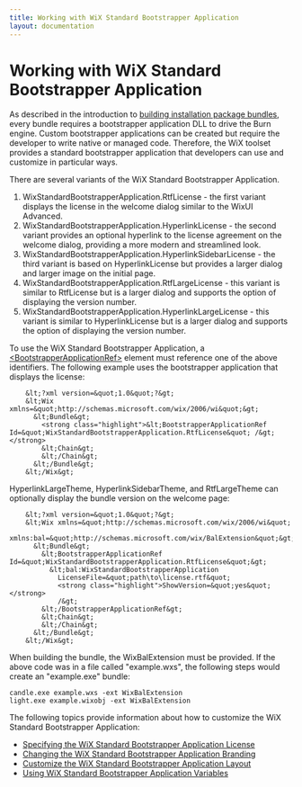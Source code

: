 ```yaml
---
title: Working with WiX Standard Bootstrapper Application
layout: documentation
---
```

# Working with WiX Standard Bootstrapper Application

As described in the introduction to [building installation package bundles](../../bundle/index.md), every bundle requires a bootstrapper application DLL to drive the Burn engine. Custom bootstrapper applications can be created but require the developer to write native or managed code. Therefore, the WiX toolset provides a standard bootstrapper application that developers can use and customize in particular ways.

There are several variants of the WiX Standard Bootstrapper Application.

1. WixStandardBootstrapperApplication.RtfLicense - the first variant displays the license in the welcome dialog similar to the WixUI Advanced.
1. WixStandardBootstrapperApplication.HyperlinkLicense - the second variant provides an optional hyperlink to the license agreement on the welcome dialog, providing a more modern and streamlined look.
1. WixStandardBootstrapperApplication.HyperlinkSidebarLicense - the third variant is based on HyperlinkLicense but provides a larger dialog and larger image on the initial page.
1. WixStandardBootstrapperApplication.RtfLargeLicense - this variant is similar to RtfLicense but is a larger dialog and supports the option of displaying the version number.
1. WixStandardBootstrapperApplication.HyperlinkLargeLicense - this variant is similar to HyperlinkLicense but is a larger dialog and supports the option of displaying the version number.

To use the WiX Standard Bootstrapper Application, a [&lt;BootstrapperApplicationRef&gt;](../../xsd/wix/bootstrapperapplicationref.md) element must reference one of the above identifiers. The following example uses the bootstrapper application that displays the license:

```
    &lt;?xml version=&quot;1.0&quot;?&gt;
    &lt;Wix xmlns=&quot;http://schemas.microsoft.com/wix/2006/wi&quot;&gt;
      &lt;Bundle&gt;
        <strong class="highlight">&lt;BootstrapperApplicationRef Id=&quot;WixStandardBootstrapperApplication.RtfLicense&quot; /&gt;</strong>
        &lt;Chain&gt;
        &lt;/Chain&gt;
      &lt;/Bundle&gt;
    &lt;/Wix&gt;
```

HyperlinkLargeTheme, HyperlinkSidebarTheme, and RtfLargeTheme can optionally display the bundle version on the welcome page:

```
    &lt;?xml version=&quot;1.0&quot;?&gt;
    &lt;Wix xmlns=&quot;http://schemas.microsoft.com/wix/2006/wi&quot;
            xmlns:bal=&quot;http://schemas.microsoft.com/wix/BalExtension&quot;&gt;
      &lt;Bundle&gt;
        &lt;BootstrapperApplicationRef Id=&quot;WixStandardBootstrapperApplication.RtfLicense&quot;&gt;
          &lt;bal:WixStandardBootstrapperApplication
            LicenseFile=&quot;path\to\license.rtf&quot;
            <strong class="highlight">ShowVersion=&quot;yes&quot;</strong>
            /&gt;
        &lt;/BootstrapperApplicationRef&gt;
        &lt;Chain&gt;
        &lt;/Chain&gt;
      &lt;/Bundle&gt;
    &lt;/Wix&gt;
```

When building the bundle, the WixBalExtension must be provided. If the above code was in a file called &quot;example.wxs&quot;, the following steps would create an &quot;example.exe&quot; bundle:

    candle.exe example.wxs -ext WixBalExtension
    light.exe example.wixobj -ext WixBalExtension

The following topics provide information about how to customize the WiX Standard Bootstrapper Application:

*  [Specifying the WiX Standard Bootstrapper Application License](wixstdba_license.md)
*  [Changing the WiX Standard Bootstrapper Application Branding](wixstdba_branding.md)
*  [Customize the WiX Standard Bootstrapper Application Layout](wixstdba_customize.md)
*  [Using WiX Standard Bootstrapper Application Variables](wixstdba_variables.md)